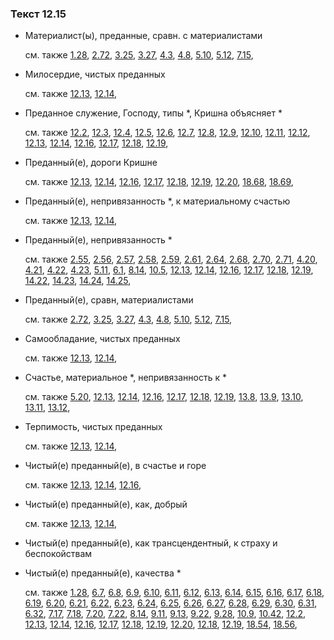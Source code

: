 ### Текст 12.15
	
- Материалист(ы), преданные, сравн. с материалистами

	см. также  [1.28](../01/0128.md),  [2.72](../02/0272.md),  [3.25](../03/0325.md),  [3.27](../03/0327.md),  [4.3](../04/0403.md),  [4.8](../04/0408.md),  [5.10](../05/0510.md),  [5.12](../05/0512.md),  [7.15](../07/0715.md), 
	
- Милосердие, чистых преданных

	см. также  [12.13](../12/1213.md),  [12.14](../12/1214.md), 
	
- Преданное служение, Господу, типы *, Кришна объясняет *

	см. также  [12.2](../12/1202.md),  [12.3](../12/1203.md),  [12.4](../12/1204.md),  [12.5](../12/1205.md),  [12.6](../12/1206.md),  [12.7](../12/1207.md),  [12.8](../12/1208.md),  [12.9](../12/1209.md),  [12.10](../12/1210.md),  [12.11](../12/1211.md),  [12.12](../12/1212.md),  [12.13](../12/1213.md),  [12.14](../12/1214.md),  [12.16](../12/1216.md),  [12.17](../12/1217.md),  [12.18](../12/1218.md),  [12.19](../12/1219.md), 
	
- Преданный(е), дороги Кришне

	см. также  [12.13](../12/1213.md),  [12.14](../12/1214.md),  [12.16](../12/1216.md),  [12.17](../12/1217.md),  [12.18](../12/1218.md),  [12.19](../12/1219.md),  [12.20](../12/1220.md),  [18.68](../18/1868.md),  [18.69](../18/1869.md), 
	
- Преданный(е), непривязанность *, к материальному счастью

	см. также  [12.13](../12/1213.md),  [12.14](../12/1214.md), 
	
- Преданный(е), непривязанность *

	см. также  [2.55](../02/0255.md),  [2.56](../02/0256.md),  [2.57](../02/0257.md),  [2.58](../02/0258.md),  [2.59](../02/0259.md),  [2.61](../02/0261.md),  [2.64](../02/0264.md),  [2.68](../02/0268.md),  [2.70](../02/0270.md),  [2.71](../02/0271.md),  [4.20](../04/0420.md),  [4.21](../04/0421.md),  [4.22](../04/0422.md),  [4.23](../04/0423.md),  [5.11](../05/0511.md),  [6.1](../06/0601.md),  [8.14](../08/0814.md),  [10.5](../10/1005.md),  [12.13](../12/1213.md),  [12.14](../12/1214.md),  [12.16](../12/1216.md),  [12.17](../12/1217.md),  [12.18](../12/1218.md),  [12.19](../12/1219.md),  [14.22](../14/1422.md),  [14.23](../14/1423.md),  [14.24](../14/1424.md),  [14.25](../14/1425.md), 
	
- Преданный(е), сравн, материалистами

	см. также  [2.72](../02/0272.md),  [3.25](../03/0325.md),  [3.27](../03/0327.md),  [4.3](../04/0403.md),  [4.8](../04/0408.md),  [5.10](../05/0510.md),  [5.12](../05/0512.md),  [7.15](../07/0715.md), 
	
- Самообладание, чистых преданных

	см. также  [12.13](../12/1213.md),  [12.14](../12/1214.md), 
	
- Счастье, материальное *, непривязанность к *

	см. также  [5.20](../05/0520.md),  [12.13](../12/1213.md),  [12.14](../12/1214.md),  [12.16](../12/1216.md),  [12.17](../12/1217.md),  [12.18](../12/1218.md),  [12.19](../12/1219.md),  [13.8](../13/1308.md),  [13.9](../13/1309.md),  [13.10](../13/1310.md),  [13.11](../13/1311.md),  [13.12](../13/1312.md), 
	
- Терпимость, чистых преданных

	см. также  [12.13](../12/1213.md),  [12.14](../12/1214.md), 
	
- Чистый(е) преданный(е), в счастье и горе

	см. также  [12.13](../12/1213.md),  [12.14](../12/1214.md),  [12.16](../12/1216.md), 
	
- Чистый(е) преданный(е), как, добрый

	см. также  [12.13](../12/1213.md),  [12.14](../12/1214.md), 
	
- Чистый(е) преданный(е), как трансцендентный, к страху и беспокойствам

	
- Чистый(е) преданный(е), качества *

	см. также  [1.28](../01/0128.md),  [6.7](../06/0607.md),  [6.8](../06/0608.md),  [6.9](../06/0609.md),  [6.10](../06/0610.md),  [6.11](../06/0611.md),  [6.12](../06/0612.md),  [6.13](../06/0613.md),  [6.14](../06/0614.md),  [6.15](../06/0615.md),  [6.16](../06/0616.md),  [6.17](../06/0617.md),  [6.18](../06/0618.md),  [6.19](../06/0619.md),  [6.20](../06/0620.md),  [6.21](../06/0621.md),  [6.22](../06/0622.md),  [6.23](../06/0623.md),  [6.24](../06/0624.md),  [6.25](../06/0625.md),  [6.26](../06/0626.md),  [6.27](../06/0627.md),  [6.28](../06/0628.md),  [6.29](../06/0629.md),  [6.30](../06/0630.md),  [6.31](../06/0631.md),  [6.32](../06/0632.md),  [7.17](../07/0717.md),  [7.18](../07/0718.md),  [7.20](../07/0720.md),  [7.22](../07/0722.md),  [8.14](../08/0814.md),  [9.11](../09/0911.md),  [9.13](../09/0913.md),  [9.22](../09/0922.md),  [9.28](../09/0928.md),  [10.9](../10/1009.md),  [10.42](../10/1042.md),  [12.2](../12/1202.md),  [12.13](../12/1213.md),  [12.14](../12/1214.md),  [12.16](../12/1216.md),  [12.17](../12/1217.md),  [12.18](../12/1218.md),  [12.19](../12/1219.md),  [12.20](../12/1220.md),  [12.18](../12/1218.md),  [12.19](../12/1219.md),  [18.54](../18/1854.md),  [18.56](../18/1856.md), 

